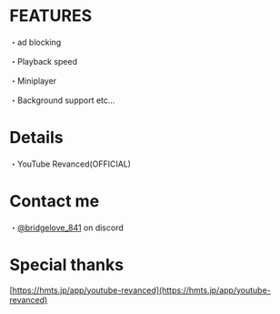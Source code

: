 # FEATURES
 ・ad blocking
 
 ・Playback speed  
 
 ・Miniplayer 
 
 ・Background support    etc...

# Details
・YouTube Revanced(OFFICIAL)

# Contact me
・[@bridgelove_841](https://discord.com) on discord

# Special thanks
[https://hmts.jp/app/youtube-revanced](https://hmts.jp/app/youtube-revanced)
